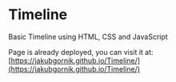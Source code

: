 # Timeline
Basic Timeline using HTML, CSS and JavaScript

Page is already deployed, you can visit it at: [https://jakubgornik.github.io/Timeline/](https://jakubgornik.github.io/Timeline/)
